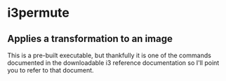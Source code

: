 # i3permute

## Applies a transformation to an image
This is a pre-built executable, but thankfully it is one of the commands
documented in the downloadable i3 reference documentation so I'll point you to
refer to that document.
